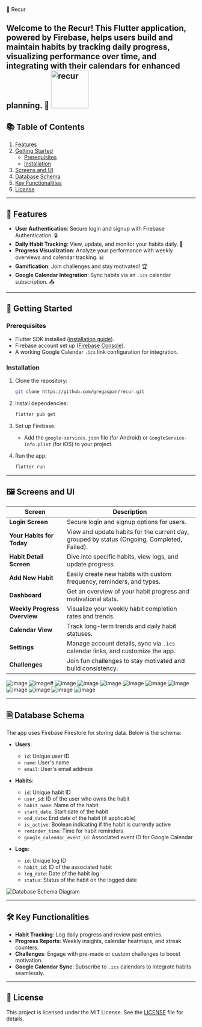 🌟 Recur

Welcome to the **Recur**! This Flutter application, powered by Firebase, helps users build and maintain habits by tracking daily progress, visualizing performance over time, and integrating with their calendars for enhanced planning. 🚀
<img src="https://github.com/user-attachments/assets/75630c8f-190a-4226-9806-b0760b20d9ce" alt="recur" width="100">
---

## 📚 Table of Contents

1. [Features](#features)  
2. [Getting Started](#getting-started)  
   - [Prerequisites](#prerequisites)  
   - [Installation](#installation)  
3. [Screens and UI](#screens-and-ui)  
4. [Database Schema](#database-schema)  
5. [Key Functionalities](#key-functionalities)  
6. [License](#license)  

---

## 🌟 Features

- **User Authentication**: Secure login and signup with Firebase Authentication. 🔒  
- **Daily Habit Tracking**: View, update, and monitor your habits daily. 📅  
- **Progress Visualization**: Analyze your performance with weekly overviews and calendar tracking. 📊  
- **Gamification**: Join challenges and stay motivated! 🏆  
- **Google Calendar Integration**: Sync habits via an `.ics` calendar subscription. 📤  

---

## 🚀 Getting Started

### Prerequisites

- Flutter SDK installed ([installation guide](https://docs.flutter.dev/get-started/install)).  
- Firebase account set up ([Firebase Console](https://console.firebase.google.com/)).  
- A working Google Calendar `.ics` link configuration for integration.

### Installation

1. Clone the repository:  
   ```bash
   git clone https://github.com/gregaspan/recur.git
   ```

2. Install dependencies:  
   ```bash
   flutter pub get
   ```

3. Set up Firebase:  
   - Add the `google-services.json` file (for Android) or `GoogleService-Info.plist` (for iOS) to your project.  

4. Run the app:  
   ```bash
   flutter run
   ```

---

## 🖼 Screens and UI

| Screen                      | Description                                                                                   |
|-----------------------------|-----------------------------------------------------------------------------------------------|
| **Login Screen**            | Secure login and signup options for users.                                                   |
| **Your Habits for Today**   | View and update habits for the current day, grouped by status (Ongoing, Completed, Failed).   |
| **Habit Detail Screen**     | Dive into specific habits, view logs, and update progress.                                    |
| **Add New Habit**           | Easily create new habits with custom frequency, reminders, and types.                        |
| **Dashboard**               | Get an overview of your habit progress and motivational stats.                               |
| **Weekly Progress Overview**| Visualize your weekly habit completion rates and trends.                                      |
| **Calendar View**           | Track long-term trends and daily habit statuses.                                             |
| **Settings**                | Manage account details, sync via `.ics` calendar links, and customize the app.               |
| **Challenges**              | Join fun challenges to stay motivated and build consistency.                                 |


![image](https://github.com/user-attachments/assets/f3123e01-e849-479f-8744-7dbd8e15077d)
![image](https://github.com/user-attachments/assets/a9730c41-7ed5-4836-a8f5-fd28a2c9e4e9)# 
![image](https://github.com/user-attachments/assets/57babec2-7cdc-4ad3-9454-b289faefb9ca)
![image](https://github.com/user-attachments/assets/30e03e59-562d-472a-adb4-b75f9a6f26b4)
![image](https://github.com/user-attachments/assets/9cea54df-20f0-458b-affc-a9945f9f09c9)
![image](https://github.com/user-attachments/assets/624ac89b-62cc-45f0-ad81-e73c8e9991f2)
![image](https://github.com/user-attachments/assets/6fbeabdf-8873-4b32-a2aa-ee295ea0c81e)
![image](https://github.com/user-attachments/assets/99547b6d-e414-4cd4-879d-9ef8477dcf3e)
![image](https://github.com/user-attachments/assets/d2ca3996-b88c-420b-a3c7-ff64add1bf02)
![image](https://github.com/user-attachments/assets/165242bb-bb66-4489-944a-4a97f99b8624)
![image](https://github.com/user-attachments/assets/b2be84a2-9281-4fc4-9eaa-4a4c93901ba9)
![image](https://github.com/user-attachments/assets/50e31392-4d13-42a6-b9e9-93196e38ece6)



---

## 🗎 Database Schema

The app uses Firebase Firestore for storing data. Below is the schema:

- **Users**:  
  - `id`: Unique user ID  
  - `name`: User's name  
  - `email`: User's email address  

- **Habits**:  
  - `id`: Unique habit ID  
  - `user_id`: ID of the user who owns the habit  
  - `habit_name`: Name of the habit  
  - `start_date`: Start date of the habit  
  - `end_date`: End date of the habit (if applicable)  
  - `is_active`: Boolean indicating if the habit is currently active  
  - `reminder_time`: Time for habit reminders  
  - `google_calendar_event_id`: Associated event ID for Google Calendar  

- **Logs**:  
  - `id`: Unique log ID  
  - `habit_id`: ID of the associated habit  
  - `log_date`: Date of the habit log  
  - `status`: Status of the habit on the logged date  

![Database Schema Diagram](link_to_schema_image)

---

## 🛠️ Key Functionalities

- **Habit Tracking**: Log daily progress and review past entries.  
- **Progress Reports**: Weekly insights, calendar heatmaps, and streak counters.  
- **Challenges**: Engage with pre-made or custom challenges to boost motivation.  
- **Google Calendar Sync**: Subscribe to `.ics` calendars to integrate habits seamlessly.  

---

## 🔖 License

This project is licensed under the MIT License. See the [LICENSE](LICENSE) file for details.

